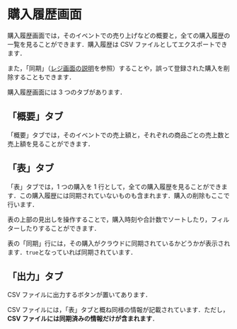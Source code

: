 # 購入履歴画面

購入履歴画面では，そのイベントでの売り上げなどの概要と，全ての購入履歴の一覧を見ることができます．購入履歴は CSV ファイルとしてエクスポートできます．

また，「同期」（[レジ画面の説明](register.md)を参照）することや，誤って登録された購入を削除することもできます．

購入履歴画面には 3 つのタブがあります．

## 「概要」タブ

「概要」タブでは，そのイベントでの売上額と，それぞれの商品ごとの売上数と売上額を見ることができます．

## 「表」タブ

「表」タブでは，1 つの購入を 1 行として，全ての購入履歴を見ることができます．この購入履歴には同期されていないものも含まれます．購入の削除もここで行います．

表の上部の見出しを操作することで，購入時刻や合計数でソートしたり，フィルターしたりすることができます．

表の「同期」行には，その購入がクラウドに同期されているかどうかが表示されます．`true`となっていれば同期されています．

## 「出力」タブ

CSV ファイルに出力するボタンが置いてあります．

CSV ファイルには，「表」タブと概ね同様の情報が記載されています．ただし，**CSV ファイルには同期済みの情報だけが含まれます**．
